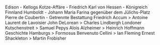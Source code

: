 Edison - Kellogs
Kotze-Affäre - Friedrich Karl von Hessen - Königreich Finnland
Humboldt - Johann Maria Farina gegenüber dem Jülichs-Platz
Pierre de Coubertin - Getrennte Bestattung
Friedrich Accum > Antoine Laurent de Lavoisier
John DeLorean > Charles Lindbergh
Londoner Kutschenstreit > Samuel Pepys
Alois Alzheimer > Heinrich Hoffmann
Geschichte Hamburgs > Formosus
Benvenuto Cellini > Ian Fleming
Ernest Shackleton > Martin Frobisher